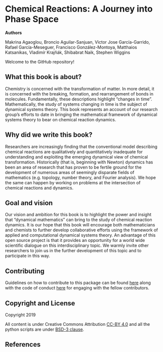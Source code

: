 # Chemical Reactions: A Journey into Phase Space

**Authors**

Makrina Agaoglou, Broncio Aguilar-Sanjuan, Victor Jose García-Garrido, Rafael García-Meseguer, Francisco González-Montoya, Matthaios Katsanikas, Vladimír Krajňák, Shibabrat Naik, Stephen Wiggins

Welcome to the GitHub repository! 

## What this book is about?

Chemistry is concerned with the transformation of matter. In more detail, it is concerned with the breaking, formation, and rearrangement of bonds in molecules. Fundamentally, these descriptions highlight “changes in time”. Mathematically, the study of systems changing in time is the subject of dynamical systems theory.  This book represents an account of our research group’s efforts to date in bringing the mathematical framework of dynamical systems theory to bear on chemical reaction dynamics. 

## Why did we write this book?

Researchers are increasingly finding that the conventional model describing chemical reactions are qualitatively and quantitatively inadequate for understanding and exploiting the emerging dynamical view of chemical transformation. Historically (that is, beginning with Newton) dynamics has been an area of research that has proven to be fertile ground for the development of numerous areas of seemingly disparate fields of mathematics (e.g. topology, number theory, and Fourier analysis). We hope the same can happen by working on problems at the intersection of chemical reactions and dynamics.

## Goal and vision

Our vision and ambition for this book is to highlight the power and insight that “dynamical mathematics” can bring to the study of chemical reaction dynamics.  It is our hope that this book will encourage both mathematicians and chemists to further develop collaborative efforts  using the framework of applied and computational dynamical systems theory. An advantage of this open source project is that it provides an opportunity for a world wide scientific dialogue on this interdisciplinary topic. We warmly invite other researchers to join us in the further development of this topic and to participate in this way.


## Contributing

Guidelines on how to contribute to this package can be found  [here](https://github.com/champsproject/chem_react_dyn/blob/docs/docs/contributing.md) along with the code of conduct [here](https://github.com/champsproject/chem_react_dyn/blob/docs/docs/CODE_OF_CONDUCT.md) for engaging with the fellow contributors.

## Copyright and License
Copyright 2019

All content is under Creative Commons Attribution [CC-BY 4.0](https://creativecommons.org/licenses/by/4.0/legalcode.txt) and all the python scripts are under [BSD-3 clause](https://github.com/champsproject/chem_react_dyn/blob/docs/docs/LICENSE).

## References





